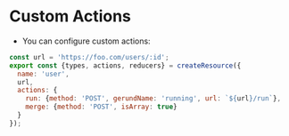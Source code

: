 # Custom Actions

- You can configure custom actions:

```js
const url = 'https://foo.com/users/:id';
export const {types, actions, reducers} = createResource({
  name: 'user',
  url,
  actions: {
    run: {method: 'POST', gerundName: 'running', url: `${url}/run`},
    merge: {method: 'POST', isArray: true}
  }
});
```
